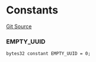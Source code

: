 # Constants
[Git Source](https://github.com/teller-protocol/teller-protocol-v2/blob/f4bf5a00ae7113b0344876c13db9b3dd705154f6/contracts/Types.sol)

### EMPTY_UUID

```solidity
bytes32 constant EMPTY_UUID = 0;
```

